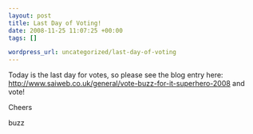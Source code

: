 ```yaml
--- 
layout: post
title: Last Day of Voting!
date: 2008-11-25 11:07:25 +00:00
tags: []

wordpress_url: uncategorized/last-day-of-voting
---
```

Today is the last day for votes, so please see the blog entry here: <a href="http://www.saiweb.co.uk/general/vote-buzz-for-it-superhero-2008">http://www.saiweb.co.uk/general/vote-buzz-for-it-superhero-2008</a> and vote!

Cheers


buzz
